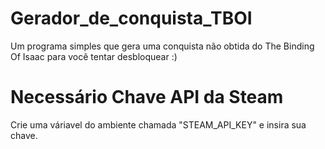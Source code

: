 # Gerador_de_conquista_TBOI
Um programa simples que gera uma conquista não obtida do The Binding Of Isaac para você tentar desbloquear :)

# Necessário Chave API da Steam
Crie uma váriavel do ambiente chamada "STEAM_API_KEY" e insira sua chave.
